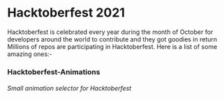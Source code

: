# Hacktoberfest 2021
Hacktoberfest is celebrated every year during the month of October for developers around the world to contribute and they got goodies in return
Millions of repos are participating in Hacktoberfest. Here is a list of some amazing ones:-

### Hacktoberfest-Animations
###### Small animation selector for Hacktoberfest

